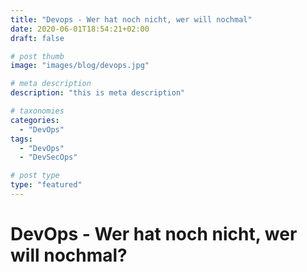 ```yaml
---
title: "Devops - Wer hat noch nicht, wer will nochmal"
date: 2020-06-01T18:54:21+02:00
draft: false

# post thumb
image: "images/blog/devops.jpg"

# meta description
description: "this is meta description"

# taxonomies
categories: 
  - "DevOps"
tags:
  - "DevOps"
  - "DevSecOps"

# post type
type: "featured"
---
```


# DevOps - Wer hat noch nicht, wer will nochmal?
